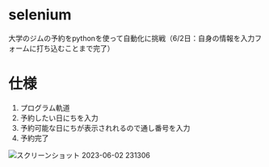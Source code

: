 # selenium
大学のジムの予約をpythonを使って自動化に挑戦（6/2日：自身の情報を入力フォームに打ち込むことまで完了）
# 仕様
1. プログラム軌道
2. 予約したい日にちを入力
3. 予約可能な日にちが表示されれるので通し番号を入力
4. 予約完了


![スクリーンショット 2023-06-02 231306](https://github.com/rRmaru/selenium/assets/104064753/21bfaa38-1083-41c0-aca7-83d493d947f1)
